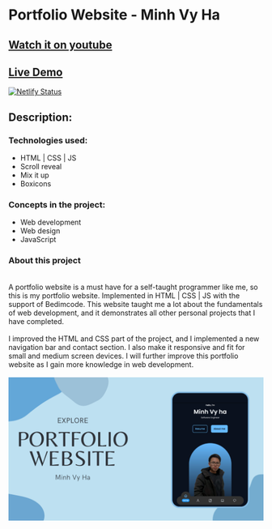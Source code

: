 # Portfolio Website - Minh Vy Ha
## [Watch it on youtube](https://youtu.be/F4KFWV-UzPA)
## [Live Demo](https://minhvyha.tech)
[![Netlify Status](https://api.netlify.com/api/v1/badges/6e9fbbbb-87d9-46c6-ae5b-ecb048b6a38e/deploy-status)](https://app.netlify.com/sites/minhvyha/deploys)

## **Description:**

### Technologies used:

- HTML | CSS | JS
- Scroll reveal
- Mix it up
- Boxicons


### Concepts in the project:

- Web development
- Web design
- JavaScript

### About this project
\
A portfolio website is a must have for a self-taught programmer like me, so this is my portfolio website. Implemented in HTML | CSS | JS with the support of Bedimcode. This website taught me a lot about the fundamentals of web development, and it demonstrates all other personal projects that I have completed.
\
\
I improved the HTML and CSS part of the project, and I implemented a new navigation bar and contact section. I also make it responsive and fit for small and medium screen devices. I will further improve this portfolio website as I gain more knowledge in web development.
\
\
![preview img](/preview.png)

